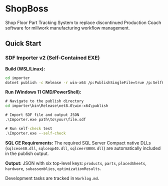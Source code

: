 # ShopBoss

Shop Floor Part Tracking System to replace discontinued Production Coach software for millwork manufacturing workflow management.

## Quick Start

### SDF Importer v2 (Self-Contained EXE)

**Build (WSL/Linux):**
```bash
cd importer
dotnet publish -c Release -r win-x64 /p:PublishSingleFile=true /p:SelfContained=true
```

**Run (Windows 11 CMD/PowerShell):**
```cmd
# Navigate to the publish directory
cd importer\bin\Release\net8.0\win-x64\publish

# Import SDF file and output JSON
.\Importer.exe path\to\your\file.sdf

# Run self-check test
.\Importer.exe --self-check
```

**SQL CE Requirements:** The required SQL Server Compact native DLLs (`sqlcese40.dll`, `sqlceqp40.dll`, `sqlceer40EN.dll`) are automatically included in the publish output.

**Output:** JSON with six top-level keys: `products`, `parts`, `placedSheets`, `hardware`, `subassemblies`, `optimizationResults`.

Development tasks are tracked in `Worklog.md`.